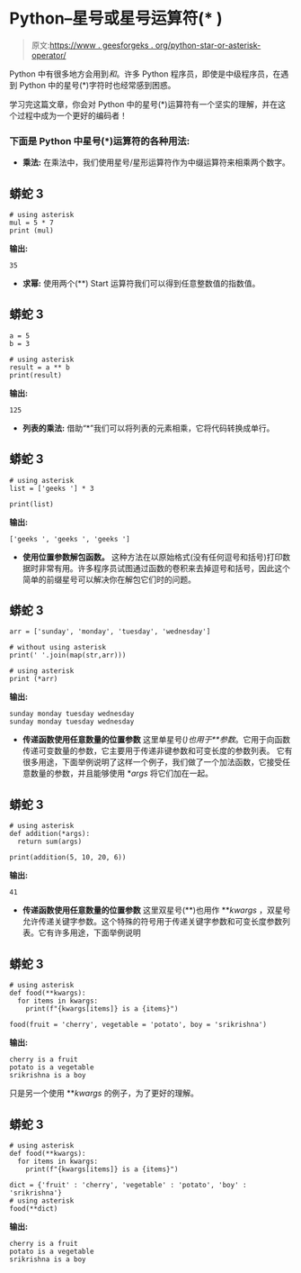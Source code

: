 # Python–星号或星号运算符(* )

> 原文:[https://www . geesforgeks . org/python-star-or-asterisk-operator/](https://www.geeksforgeeks.org/python-star-or-asterisk-operator/)

Python 中有很多地方会用到*和*。许多 Python 程序员，即使是中级程序员，在遇到 Python 中的星号(*)字符时也经常感到困惑。

学习完这篇文章，你会对 Python 中的星号(*)运算符有一个坚实的理解，并在这个过程中成为一个更好的编码者！

### **下面是 Python 中星号(*)运算符的各种用法:**

*   **乘法:**
    在乘法中，我们使用星号/星形运算符作为中缀运算符来相乘两个数字。

## 蟒蛇 3

```
# using asterisk
mul = 5 * 7
print (mul)
```

**输出:**

```
35
```

*   **求幂:**
    使用两个(**) Start 运算符我们可以得到任意整数值的指数值。

## 蟒蛇 3

```
a = 5
b = 3

# using asterisk
result = a ** b
print(result)
```

**输出:**

```
125
```

*   **列表的乘法:**
    借助“*”我们可以将列表的元素相乘，它将代码转换成单行。

## 蟒蛇 3

```
# using asterisk
list = ['geeks '] * 3

print(list)
```

**输出:**

```
['geeks ', 'geeks ', 'geeks ']
```

*   **使用位置参数解包函数。**
    这种方法在以原始格式(没有任何逗号和括号)打印数据时非常有用。许多程序员试图通过函数的卷积来去掉逗号和括号，因此这个简单的前缀星号可以解决你在解包它们时的问题。

## 蟒蛇 3

```
arr = ['sunday', 'monday', 'tuesday', 'wednesday']

# without using asterisk
print(' '.join(map(str,arr))) 

# using asterisk
print (*arr)
```

**输出:**

```
sunday monday tuesday wednesday
sunday monday tuesday wednesday
```

*   **传递函数使用任意数量的位置参数**
    这里单星号(*)也用于**参数*。它用于向函数传递可变数量的参数，它主要用于传递非键参数和可变长度的参数列表。
    它有很多用途，下面举例说明了这样一个例子，我们做了一个加法函数，它接受任意数量的参数，并且能够使用 **args* 将它们加在一起。

## 蟒蛇 3

```
# using asterisk
def addition(*args):
  return sum(args)

print(addition(5, 10, 20, 6))
```

**输出:**

```
41
```

*   **传递函数使用任意数量的位置参数**
    这里双星号(**)也用作 ***kwargs* ，双星号允许传递关键字参数。这个特殊的符号用于传递关键字参数和可变长度参数列表。它有许多用途，下面举例说明

## 蟒蛇 3

```
# using asterisk
def food(**kwargs):
  for items in kwargs:
    print(f"{kwargs[items]} is a {items}")

food(fruit = 'cherry', vegetable = 'potato', boy = 'srikrishna')
```

**输出:**

```
cherry is a fruit
potato is a vegetable
srikrishna is a boy
```

只是另一个使用 ***kwargs* 的例子，为了更好的理解。

## 蟒蛇 3

```
# using asterisk
def food(**kwargs):
  for items in kwargs:
    print(f"{kwargs[items]} is a {items}")

dict = {'fruit' : 'cherry', 'vegetable' : 'potato', 'boy' : 'srikrishna'}
# using asterisk
food(**dict)
```

**输出:**

```
cherry is a fruit
potato is a vegetable
srikrishna is a boy
```
